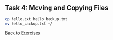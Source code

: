## Task 4: Moving and Copying Files

```bash
cp hello.txt hello_backup.txt
mv hello_backup.txt ~/
```

[Back to Exercises](./Linux_Exercises.md)
